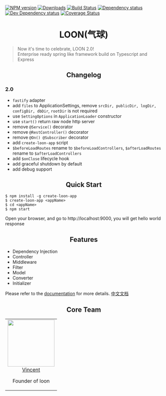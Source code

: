 [![NPM version][npm-image]][npm-url]
[![Downloads][downloads-image]][npm-url]
[![Build Status][travis-image]][travis-url]
[![Dependency status][david-dm-image]][david-dm-url]
[![Dev Dependency status][david-dm-dev-image]][david-dm-dev-url]
[![Coverage Status][coveralls-image]][coveralls-url]


<h1 align="center">LOON(气球)</h1>

> Now it's time to celebrate, LOON 2.0! <br />
> Enterprise ready spring like framework build on Typescript and Express

<h2 align="center">Changelog</h2>

### 2.0
* `fastify` adapter
* add `files` to ApplicationSettings, remove `srcDir, publicDir, logDir, configDir, dbDir`, `rootDir` is not required
* use `SettingOptions` in `ApplicationLoader` constructor
* use `start()` return raw node http server
* remove `@Service()` decorator
* remove `@RestController()` decorator
* remove `@On() @Subscriber` decorator
* add `create-loon-app` script
* `$beforeLoadRoutes` rename to `$beforeLoadControllers`, `$afterLoadRoutes` rename to `$afterLoadControllers`
* add `$onClose` lifecycle hook
* add graceful shutdown by default
* add debug support

<h2 align="center">Quick Start</h2>

```
$ npm install -g create-loon-app
$ create-loon-app <appName>
$ cd <appName>
$ npm start
```
Open your browser, and go to http://localhost:9000, you will get hello world response


<h2 align="center">Features</h2>

* Dependency Injection
* Controller
* Middleware
* Filter
* Model
* Converter
* Initializer

Please refer to the [documentation](https://loon-project.github.io) for more details.
[中文文档](https://loon-project.github.io/#/zh-cn/)

<h2 align="center">Core Team</h2>
<table>
  <tbody>
    <tr>
      <td align="center" valign="top">
        <img width="150" height="150" src="https://github.com/vincent178.png?s=150">
        <br>
        <a href="https://github.com/vincent178">Vincent</a>
        <p>Founder of loon</p>
      </td>
     </tr>
  </tbody>
</table>





[npm-url]: https://npmjs.org/package/loon
[downloads-image]: http://img.shields.io/npm/dm/loon.svg
[npm-image]: http://img.shields.io/npm/v/loon.svg
[travis-url]: https://travis-ci.org/loon-project/loon
[travis-image]: http://img.shields.io/travis/loon-project/loon.svg
[david-dm-url]:https://david-dm.org/loon-project/loon
[david-dm-image]:https://david-dm.org/loon-project/loon.svg
[david-dm-dev-url]:https://david-dm.org/loon-project/loon#info=devDependencies
[david-dm-dev-image]:https://david-dm.org/loon-project/loon/dev-status.svg
[coveralls-url]: https://coveralls.io/github/loon-project/loon
[coveralls-image]:https://coveralls.io/repos/loon-project/loon/badge.svg
